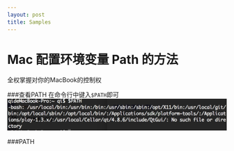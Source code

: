 ```yaml
---
layout: post
title: Samples
---
```


Mac 配置环境变量 Path 的方法
==
全权掌握对你的MacBook的控制权

###查看PATH
在命令行中键入`$PATH`即可
![alt text](../images/1-1.png "1-1.png")

###PATH